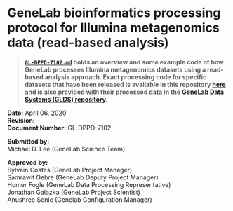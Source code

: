 # GeneLab bioinformatics processing protocol for Illumina metagenomics data (read-based analysis)

> **[`GL-DPPD-7102.md`](https://github.com/AstrobioMike/mock-temp/blob/master/metagenomics/GL-DPPD-7104.md) holds an overview and some example code of how GeneLab processes Illumina metagenomics datasets using a read-based analysis approach. Exact processing code for specific datasets that have been released is available in this repository [here](https://github.com/AstrobioMike/mock-temp/tree/master/metagenomics/processing-code) and is also provided with their processed data in the [GeneLab Data Systems (GLDS) repository](https://genelab-data.ndc.nasa.gov/genelab/projects).**  

**Date:** April 06, 2020  
**Revision:** -   
**Document Number:** GL-DPPD-7102  

**Submitted by:**  
Michael D. Lee (GeneLab Science Team)

**Approved by:**  
Sylvain Costes (GeneLab Project Manager)  
Samrawit Gebre (GeneLab Deputy Project Manager)  
Homer Fogle (GeneLab Data Processing Representative)  
Jonathan Galazka (GeneLab Project Scientist)  
Anushree Sonic (Genelab Configuration Manager)  
